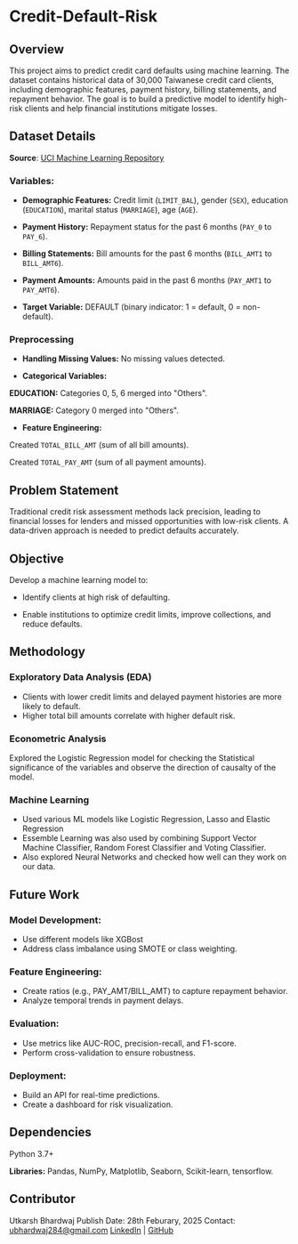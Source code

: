 # Credit-Default-Risk

## Overview
This project aims to predict credit card defaults using machine learning. The dataset contains historical data of 30,000 Taiwanese credit card clients, including demographic features, payment history, billing statements, and repayment behavior. The goal is to build a predictive model to identify high-risk clients and help financial institutions mitigate losses.

## Dataset Details

**Source**: [UCI Machine Learning Repository](https://archive.ics.uci.edu/dataset/350/default+of+credit+card+clients)

### Variables:

* **Demographic Features:** Credit limit (`LIMIT_BAL`), gender (`SEX`), education (`EDUCATION`), marital status (`MARRIAGE`), age (`AGE`).

* **Payment History:** Repayment status for the past 6 months (`PAY_0` to `PAY_6`).

* **Billing Statements:** Bill amounts for the past 6 months (`BILL_AMT1` to `BILL_AMT6`).

* **Payment Amounts:** Amounts paid in the past 6 months (`PAY_AMT1` to `PAY_AMT6`).

* **Target Variable:** DEFAULT (binary indicator: 1 = default, 0 = non-default).

### Preprocessing

* **Handling Missing Values:** No missing values detected.

* **Categorical Variables:**

**EDUCATION:** Categories 0, 5, 6 merged into "Others".

**MARRIAGE:** Category 0 merged into "Others".

* **Feature Engineering:**

Created `TOTAL_BILL_AMT` (sum of all bill amounts).

Created `TOTAL_PAY_AMT` (sum of all payment amounts).


## Problem Statement
Traditional credit risk assessment methods lack precision, leading to financial losses for lenders and missed opportunities with low-risk clients. A data-driven approach is needed to predict defaults accurately.


## Objective
Develop a machine learning model to:

* Identify clients at high risk of defaulting.

* Enable institutions to optimize credit limits, improve collections, and reduce defaults.


## Methodology

### Exploratory Data Analysis (EDA)

* Clients with lower credit limits and delayed payment histories are more likely to default.
* Higher total bill amounts correlate with higher default risk.


### Econometric Analysis
Explored the Logistic Regression model for checking the Statistical significance of the variables and observe the direction of causalty of the model.


### Machine Learning
* Used various ML models like Logistic Regression, Lasso and Elastic Regression
*  Essemble Learning was also used by combining Support Vector Machine Classifier, Random Forest Classifier and Voting Classifier.
*  Also explored Neural Networks and checked how well can they work on our data.


## Future Work

### Model Development:

* Use different models like XGBost
* Address class imbalance using SMOTE or class weighting.

### Feature Engineering:

* Create ratios (e.g., PAY_AMT/BILL_AMT) to capture repayment behavior.
* Analyze temporal trends in payment delays.

### Evaluation:

* Use metrics like AUC-ROC, precision-recall, and F1-score.
* Perform cross-validation to ensure robustness.

### Deployment:

* Build an API for real-time predictions.
* Create a dashboard for risk visualization.


## Dependencies
Python 3.7+

**Libraries:** Pandas, NumPy, Matplotlib, Seaborn, Scikit-learn, tensorflow.


## Contributor
Utkarsh Bhardwaj
Publish Date: 28th Feburary, 2025
Contact: ubhardwaj284@gmail.com
[LinkedIn](https://www.linkedin.com/in/utkarsh284/) | [GitHub](https://github.com/utkarsh-284)
